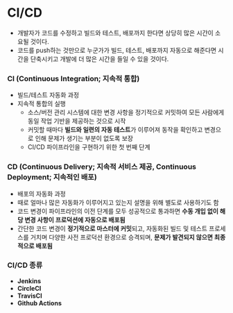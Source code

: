 # CI/CD
* 개발자가 코드를 수정하고 빌드와 테스트, 배포까지 한다면 상당히 많은 시간이 소요될 것이다.
* 코드를 push하는 것만으로 누군가가 빌드, 테스트, 배포까지 자동으로 해준다면 시간을 단축시키고 개발에 더 많은 시간을 들일 수 있을 것이다.
### CI (Continuous Integration; 지속적 통합)
* 빌드/테스트 자동화 과정
* 지속적 통합의 실행
    * 소스/버전 관리 시스템에 대한 변경 사항을 정기적으로 커밋하여 모든 사람에게 동일 작업 기반을 제공하는 것으로 시작
    * 커밋할 때마다 **빌드와 일련의 자동 테스트**가 이루어져 동작을 확인하고 변경으로 인해 문제가 생기는 부분이 없도록 보장
    * CI/CD 파이프라인을 구현하기 위한 첫 번째 단계
### CD (Continuous Delivery; 지속적 서비스 제공, Continuous Deployment; 지속적인 배포)
* 배포의 자동화 과정
* 때로 얼마나 많은 자동화가 이루어지고 있는지 설명을 위해 별도로 사용하기도 함
* 코드 변경이 파이프라인의 이전 단계를 모두 성공적으로 통과하면 **수동 개입 없이 해당 변경 사항이 프로덕션에 자동으로 배포됨**
* 간단한 코드 변경이 **정기적으로 마스터에 커밋**되고, 자동화된 빌드 및 테스트 프로세스를 거치며 다양한 사전 프로덕션 환경으로 승격되며, **문제가 발견되지 않으면 최종적으로 배포됨**
### CI/CD 종류
* **Jenkins**
* **CircleCI**
* **TravisCI**
* **Github Actions**


